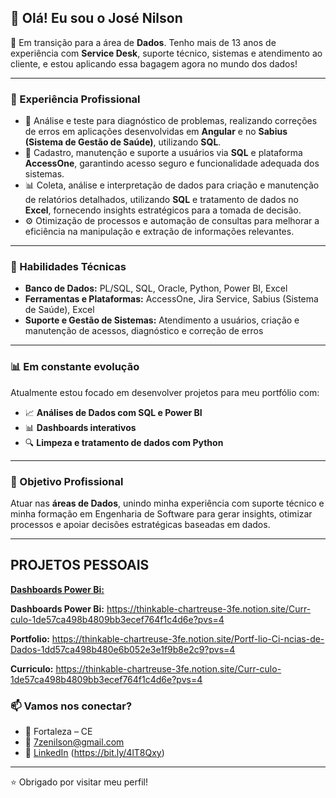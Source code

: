## 👋 Olá! Eu sou o José Nilson

🎯 Em transição para a área de **Dados**. Tenho mais de 13 anos de experiência com **Service Desk**, suporte técnico, sistemas e atendimento ao cliente, e estou aplicando essa bagagem agora no mundo dos dados!

---

### 💼 Experiência Profissional

- 🔧 Análise e teste para diagnóstico de problemas, realizando correções de erros em aplicações desenvolvidas em **Angular** e no **Sabius (Sistema de Gestão de Saúde)**, utilizando **SQL**.
- 👥 Cadastro, manutenção e suporte a usuários via **SQL** e plataforma **AccessOne**, garantindo acesso seguro e funcionalidade adequada dos sistemas.
- 📊 Coleta, análise e interpretação de dados para criação e manutenção de relatórios detalhados, utilizando **SQL** e tratamento de dados no **Excel**, fornecendo insights estratégicos para a tomada de decisão.
- ⚙️ Otimização de processos e automação de consultas para melhorar a eficiência na manipulação e extração de informações relevantes.

---

### 🧠 Habilidades Técnicas
- **Banco de Dados:** PL/SQL, SQL, Oracle, Python, Power BI, Excel
- **Ferramentas e Plataformas:** AccessOne, Jira Service, Sabius (Sistema de Saúde), Excel  
- **Suporte e Gestão de Sistemas:** Atendimento a usuários, criação e manutenção de acessos, diagnóstico e correção de erros  

---

### 📊 Em constante evolução
Atualmente estou focado em desenvolver projetos para meu portfólio com:
- 📈 **Análises de Dados com SQL e Power BI**
- 📊 **Dashboards interativos**
- 🔍 **Limpeza e tratamento de dados com Python**

---

### 🚀 Objetivo Profissional
Atuar nas **áreas de Dados**, unindo minha experiência com suporte técnico e minha formação em Engenharia de Software para gerar insights, otimizar processos e apoiar decisões estratégicas baseadas em dados.

---

**PROJETOS PESSOAIS**
---

[**Dashboards Power Bi:**](https://bit.ly/7zenilsonpowerbi)

**Dashboards Power Bi:** https://thinkable-chartreuse-3fe.notion.site/Curr-culo-1de57ca498b4809bb3ecef764f1c4d6e?pvs=4

**Portfolio:** https://thinkable-chartreuse-3fe.notion.site/Portf-lio-Ci-ncias-de-Dados-1dd57ca498b480e6b052e3e1f9b8e2c9?pvs=4

**Curriculo:** https://thinkable-chartreuse-3fe.notion.site/Curr-culo-1de57ca498b4809bb3ecef764f1c4d6e?pvs=4

### 📫 Vamos nos conectar?
- 📍 Fortaleza – CE  
- 📧 7zenilson@gmail.com  
- 💼 [LinkedIn](www.linkedin.com/in/josé-nilson-8b87a387) (https://bit.ly/4lT8Qxy)



---

⭐ Obrigado por visitar meu perfil!
